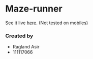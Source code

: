 # Maze-runner


See it live [here](https://raglandcodes.github.io/Maze-runner/). (Not tested on mobiles)
### Created by
- Ragland Asir
- 111117066
